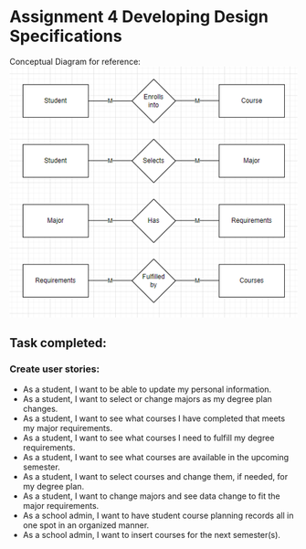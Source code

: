 # Assignment 4 Developing Design Specifications

Conceptual Diagram for reference:
![Conceptual diagram, for reference](https://github.com/BradBKaiBuffs/Assignment-4-Developing-Design-Specifications/blob/main/Bradley_Kai_Conceptual_SS.png)

## Task completed:

### Create user stories:
* As a student, I want to be able to update my personal information.
* As a student, I want to select or change majors as my degree plan changes.
* As a student, I want to see what courses I have completed that meets my major requirements.
* As a student, I want to see what courses I need to fulfill my degree requirements.
* As a student, I want to see what courses are available in the upcoming semester.
* As a student, I want to select courses and change them, if needed, for my degree plan.
* As a student, I want to change majors and see data change to fit the major requirements.
* As a school admin, I want to have student course planning records all in one spot in an organized manner.
* As a school admin, I want to insert courses for the next semester(s).
